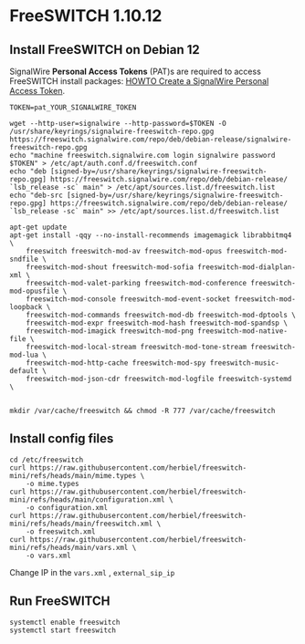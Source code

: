 # FreeSWITCH 1.10.12

## Install FreeSWITCH on Debian 12

SignalWire **Personal Access Tokens** (PAT)s are required to access FreeSWITCH install packages: [HOWTO Create a SignalWire Personal Access Token](https://freeswitch.org/confluence/display/FREESWITCH/HOWTO+Create+a+SignalWire+Personal+Access+Token).

	TOKEN=pat_YOUR_SIGNALWIRE_TOKEN

	wget --http-user=signalwire --http-password=$TOKEN -O /usr/share/keyrings/signalwire-freeswitch-repo.gpg https://freeswitch.signalwire.com/repo/deb/debian-release/signalwire-freeswitch-repo.gpg
	echo "machine freeswitch.signalwire.com login signalwire password $TOKEN" > /etc/apt/auth.conf.d/freeswitch.conf
	echo "deb [signed-by=/usr/share/keyrings/signalwire-freeswitch-repo.gpg] https://freeswitch.signalwire.com/repo/deb/debian-release/ `lsb_release -sc` main" > /etc/apt/sources.list.d/freeswitch.list
	echo "deb-src [signed-by=/usr/share/keyrings/signalwire-freeswitch-repo.gpg] https://freeswitch.signalwire.com/repo/deb/debian-release/ `lsb_release -sc` main" >> /etc/apt/sources.list.d/freeswitch.list

	apt-get update
	apt-get install -qqy --no-install-recommends imagemagick librabbitmq4 \
		freeswitch freeswitch-mod-av freeswitch-mod-opus freeswitch-mod-sndfile \
		freeswitch-mod-shout freeswitch-mod-sofia freeswitch-mod-dialplan-xml \
		freeswitch-mod-valet-parking freeswitch-mod-conference freeswitch-mod-opusfile \
		freeswitch-mod-console freeswitch-mod-event-socket freeswitch-mod-loopback \
		freeswitch-mod-commands freeswitch-mod-db freeswitch-mod-dptools \
		freeswitch-mod-expr freeswitch-mod-hash freeswitch-mod-spandsp \
		freeswitch-mod-imagick freeswitch-mod-png freeswitch-mod-native-file \
		freeswitch-mod-local-stream freeswitch-mod-tone-stream freeswitch-mod-lua \
		freeswitch-mod-http-cache freeswitch-mod-spy freeswitch-music-default \
		freeswitch-mod-json-cdr freeswitch-mod-logfile freeswitch-systemd \


	mkdir /var/cache/freeswitch && chmod -R 777 /var/cache/freeswitch

## Install config files

    cd /etc/freeswitch
    curl https://raw.githubusercontent.com/herbiel/freeswitch-mini/refs/heads/main/mime.types \
        -o mime.types
    curl https://raw.githubusercontent.com/herbiel/freeswitch-mini/refs/heads/main/configuration.xml \
        -o configuration.xml
    curl https://raw.githubusercontent.com/herbiel/freeswitch-mini/refs/heads/main/freeswitch.xml \
        -o freeswitch.xml
    curl https://raw.githubusercontent.com/herbiel/freeswitch-mini/refs/heads/main/vars.xml \
        -o vars.xml

Change IP in the `vars.xml` , `external_sip_ip` 

## Run FreeSWITCH

    systemctl enable freeswitch
    systemctl start freeswitch

